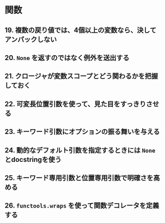 # 関数
## 19. 複数の戻り値では、4個以上の変数なら、決してアンパックしない


## 20. `None` を返すのではなく例外を送出する


## 21. クロージャが変数スコープとどう関わるかを把握しておく


## 22. 可変長位置引数を使って、見た目をすっきりさせる


## 23. キーワード引数にオプションの振る舞いを与える


## 24. 動的なデフォルト引数を指定するときには `None` とdocstringを使う


## 25. キーワード専用引数と位置専用引数で明確さを高める


## 26. `functools.wraps` を使って関数デコレータを定義する